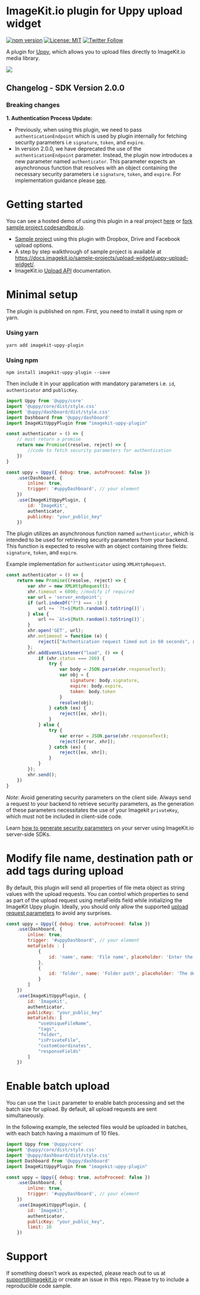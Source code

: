 
# ImageKit.io plugin for Uppy upload widget
[![npm version](https://img.shields.io/npm/v/imagekit-uppy-plugin)](https://www.npmjs.com/package/imagekit-uppy-plugin)
[![License: MIT](https://img.shields.io/badge/License-MIT-yellow.svg)](https://opensource.org/licenses/MIT)
[![Twitter Follow](https://img.shields.io/twitter/follow/imagekitio?label=Follow&style=social)](https://twitter.com/ImagekitIo)

A plugin for [Uppy](https://github.com/transloadit/uppy), which allows you to upload files directly to ImageKit.io media library.

<img src="/assets/imagekit-uppy-demo.gif">

## Changelog - SDK Version 2.0.0
### Breaking changes
**1. Authentication Process Update:**
* Previously, when using this plugin, we need to pass `authenticationEndpoint` which is used by plugin internally for fetching security parameters i.e `signature`, `token`, and `expire`.
* In version 2.0.0, we have deprecated the use of the `authenticationEndpoint` parameter. Instead, the plugin now introduces a new parameter named `authenticator`. This parameter expects an asynchronous function that resolves with an object containing the necessary security parameters i.e `signature`, `token`, and `expire`. For implementation guidance please [see](#using-npm). 

# Getting started
You can see a hosted demo of using this plugin in a real project [here](https://066dn.sse.codesandbox.io) or [fork sample project codesandbox.io](https://codesandbox.io/s/github/imagekit-samples/uppy-uploader).

* [Sample project](https://github.com/imagekit-samples/uppy-uploader) using this plugin with Dropbox, Drive and Facebook upload options.
* A step by step walkthrough of sample project is available at https://docs.imagekit.io/sample-projects/upload-widget/uppy-upload-widget/.
* ImageKit.io [Upload API](https://docs.imagekit.io/api-reference/upload-file-api/client-side-file-upload) documentation.


# Minimal setup
The plugin is published on npm. First, you need to install it using npm or yarn.

### Using yarn
```
yarn add imagekit-uppy-plugin
```

### Using npm
```
npm install imagekit-uppy-plugin --save
```

Then include it in your application with mandatory parameters i.e. `id`, `authenticator` and `publicKey`.

``` javascript
import Uppy from '@uppy/core'
import '@uppy/core/dist/style.css'
import '@uppy/dashboard/dist/style.css'
import Dashboard from '@uppy/dashboard'
import ImageKitUppyPlugin from "imagekit-uppy-plugin"

const authenticator = () => {
    // must return a promise
    return new Promise((resolve, reject) => {
        //code to fetch security parameters for authentication
    })
}

const uppy = Uppy({ debug: true, autoProceed: false })
    .use(Dashboard, {
        inline: true,
        trigger: '#uppyDashboard', // your element
    })
    .use(ImageKitUppyPlugin, {
        id: 'ImageKit',
        authenticator,
        publicKey: "your_public_key"
    })
```

The plugin utilizes an asynchronous function named `authenticator`, which is intended to be used for retrieving security parameters from your backend. This function is expected to resolve with an object containing three fields: `signature`, `token`, and `expire`.

Example implementation for `authenticator` using `XMLHttpRequest`.
``` javascript
const authenticator = () => {
    return new Promise((resolve, reject) => {
        var xhr = new XMLHttpRequest();
        xhr.timeout = 6000; //modify if required
        var url = 'server_endpoint';
        if (url.indexOf("?") === -1) {
            url += `?t=${Math.random().toString()}`;
        } else {
            url += `&t=${Math.random().toString()}`;
        }
        xhr.open('GET', url);
        xhr.ontimeout = function (e) {
            reject(["Authentication request timed out in 60 seconds", xhr]);
        };
        xhr.addEventListener("load", () => {
            if (xhr.status === 200) {
                try {
                    var body = JSON.parse(xhr.responseText);
                    var obj = {
                        signature: body.signature,
                        expire: body.expire,
                        token: body.token
                    }
                    resolve(obj);
                } catch (ex) {
                    reject([ex, xhr]);
                }
            } else {
                try {
                    var error = JSON.parse(xhr.responseText);
                    reject([error, xhr]);
                } catch (ex) {
                    reject([ex, xhr]);
                }
            }
        });
        xhr.send();
    })
}
```

*Note*: Avoid generating security parameters on the client side. Always send a request to your backend to retrieve security parameters, as the generation of these parameters necessitates the use of your Imagekit `privateKey`, which must not be included in client-side code. 

Learn [how to generate security parameters](https://docs.imagekit.io/api-reference/upload-file-api/client-side-file-upload#how-to-implement-authenticationendpoint-endpoint) on your server using ImageKit.io server-side SDKs.

# Modify file name, destination path or add tags during upload
By default, this plugin will send all properties of file meta object as string values with the upload requests. You can control which properties to send as part of the upload request using metaFields field while initializing the ImageKit Uppy plugin. Ideally, you should only allow the supported [upload request parameters](https://docs.imagekit.io/api-reference/upload-file-api/client-side-file-upload#request-structure-multipart-form-data) to avoid any surprises.

```javascript
const uppy = Uppy({ debug: true, autoProceed: false })
    .use(Dashboard, {
        inline: true,
        trigger: '#uppyDashboard', // your element
        metaFields : [
            {
                id: 'name', name: 'File name', placeholder: 'Enter the file name'
            },
            {
                id: 'folder', name: 'Folder path', placeholder: 'The destination path e.g. /website-assets'
            }
        ]
    })
    .use(ImageKitUppyPlugin, {
        id: 'ImageKit',
        authenticator,
        publicKey: "your_public_key"
        metaFields: [
            "useUniqueFileName",
            "tags",
            "folder",
            "isPrivateFile",
            "customCoordinates",
            "responseFields"
        ]
    })
```
# Enable batch upload

You can use the `limit` parameter to enable batch processing and set the batch size for upload. By default, all upload requests are sent simultaneously. 

In the following example, the selected files would be uploaded in batches, with each batch having a maximum of 10 files.

``` javascript
import Uppy from '@uppy/core'
import '@uppy/core/dist/style.css'
import '@uppy/dashboard/dist/style.css'
import Dashboard from '@uppy/dashboard'
import ImageKitUppyPlugin from "imagekit-uppy-plugin"

const uppy = Uppy({ debug: true, autoProceed: false })
    .use(Dashboard, {
        inline: true,
        trigger: '#uppyDashboard', // your element
    })
    .use(ImageKitUppyPlugin, {
        id: 'ImageKit',
        authenticator,
        publicKey: "your_public_key",
        limit: 10
    })
```

# Support
If something doesn't work as expected, please reach out to us at support@imagekit.io or create an issue in this repo. Please try to include a reproducible code sample.
